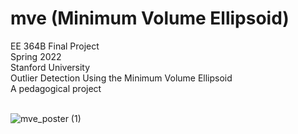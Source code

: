# mve (Minimum Volume Ellipsoid)
EE 364B Final Project <br/>
Spring 2022 <br/>
Stanford University <br/>
Outlier Detection Using the Minimum Volume Ellipsoid <br/>
A pedagogical project <br/> <br/>


![mve_poster (1)](https://user-images.githubusercontent.com/10700813/171241499-185d91c0-0c1a-4f92-9a84-d4fc58b3ae7e.jpg)
